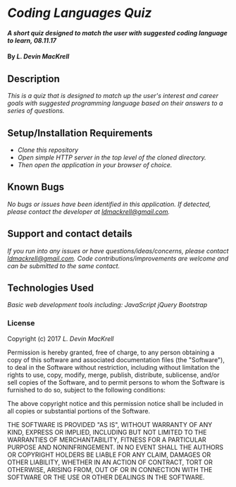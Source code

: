 # _Coding Languages Quiz_

#### _A short quiz designed to match the user with suggested coding language to learn, 08.11.17_

#### By _**L. Devin MacKrell**_

## Description

_This is a quiz that is designed to match up the user's interest and career goals with suggested programming language based on their answers to a series of questions._

## Setup/Installation Requirements

* _Clone this repository_
* _Open simple HTTP server in the top level of the cloned directory._
* _Then open the application in your browser of choice._

## Known Bugs

_No bugs or issues have been identified in this application. If detected, please contact the developer at ldmackrell@gmail.com._

## Support and contact details

_If you run into any issues or have questions/ideas/concerns, please contact ldmackrell@gmail.com.  Code contributions/improvements are welcome and can be submitted to the same contact._

## Technologies Used

_Basic web development tools including:
JavaScript
jQuery
Bootstrap_

### License

Copyright (c) 2017 _L. Devin MacKrell_

Permission is hereby granted, free of charge, to any person obtaining a copy
of this software and associated documentation files (the "Software"), to deal
in the Software without restriction, including without limitation the rights
to use, copy, modify, merge, publish, distribute, sublicense, and/or sell
copies of the Software, and to permit persons to whom the Software is
furnished to do so, subject to the following conditions:

The above copyright notice and this permission notice shall be included in all
copies or substantial portions of the Software.

THE SOFTWARE IS PROVIDED "AS IS", WITHOUT WARRANTY OF ANY KIND, EXPRESS OR
IMPLIED, INCLUDING BUT NOT LIMITED TO THE WARRANTIES OF MERCHANTABILITY,
FITNESS FOR A PARTICULAR PURPOSE AND NONINFRINGEMENT. IN NO EVENT SHALL THE
AUTHORS OR COPYRIGHT HOLDERS BE LIABLE FOR ANY CLAIM, DAMAGES OR OTHER
LIABILITY, WHETHER IN AN ACTION OF CONTRACT, TORT OR OTHERWISE, ARISING FROM,
OUT OF OR IN CONNECTION WITH THE SOFTWARE OR THE USE OR OTHER DEALINGS IN THE
SOFTWARE.
